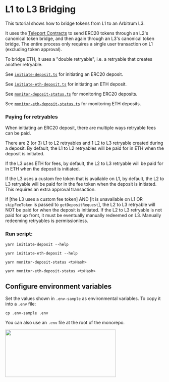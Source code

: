# L1 to L3 Bridging

This tutorial shows how to bridge tokens from L1 to an Arbitrum L3.

It uses the [Teleport Contracts](https://github.com/OffchainLabs/l1-l3-teleport-contracts) to send ERC20 tokens through an L2's canonical token bridge, and then again through an L3's canonical token bridge. The entire process only requires a single user transaction on L1 (excluding token approval).

To bridge ETH, it uses a "double retryable", i.e. a retryable that creates another retryable.

See [`initiate-deposit.ts`](./scripts/initiate-deposit.ts) for initiating an ERC20 deposit.

See [`initiate-eth-deposit.ts`](./scripts/initiate-eth-deposit.ts) for initiating an ETH deposit.

See [`monitor-deposit-status.ts`](./scripts/monitor-deposit-status.ts) for monitoring ERC20 deposits.

See [`monitor-eth-deposit-status.ts`](./scripts//monitor-eth-deposit-status.ts) for monitoring ETH deposits.

### Paying for retryables
When initiating an ERC20 deposit, there are multiple ways retryable fees can be paid.

There are 2 (or 3) L1 to L2 retryables and 1 L2 to L3 retryable created during a deposit. By default, the L1 to L2 retryables will be paid for in ETH when the deposit is initiated. 

If the L3 uses ETH for fees, by default, the L2 to L3 retryable will be paid for in ETH when the deposit is initiated.

If the L3 uses a custom fee token that is available on L1, by default, the L2 to L3 retryable will be paid for in the fee token when the deposit is initiated. This requires an extra approval transaction.

If [the L3 uses a custom fee token] AND [it is unavailable on L1 OR `skipFeeToken` is passed to `getDepositRequest`], the L2 to L3 retryable will NOT be paid for when the deposit is initiated. If the L2 to L3 retryable is not paid for up front, it must be eventually manually redeemed on L3. Manually redeeming retryables is permissionless. 

### Run script:

```shell
yarn initiate-deposit --help

yarn initiate-eth-deposit --help

yarn monitor-deposit-status <txHash>

yarn monitor-eth-deposit-status <txHash>
```

## Configure environment variables

Set the values shown in `.env-sample` as environmental variables. To copy it into a `.env` file:

```shell
cp .env-sample .env
```

You can also use an `.env` file at the root of the monorepo.

<p align="left">
  <img width="350" height="150" src= "../../assets/logo.svg" />
</p>
